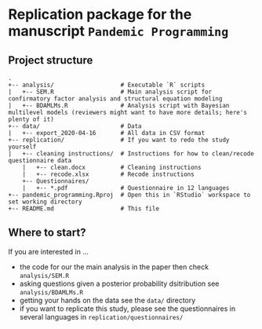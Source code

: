 # Replication package for the manuscript `Pandemic Programming`

## Project structure

```
. 
+-- analysis/                   # Executable `R` scripts
|   +-- SEM.R                   # Main analysis script for confirmatory factor analysis and structural equation modeling
|   +-- BDAMLMs.R               # Analysis script with Bayesian multilevel models (reviewers might want to have more details; here's plenty of it)
+-- data/                       # Data
|   +-- export_2020-04-16       # All data in CSV format
+-- replication/                # If you want to redo the study yourself
|   +-- cleaning instructions/  # Instructions for how to clean/recode questionnaire data
    |   +-- clean.docx          # Cleaning instructions
    |   +-- recode.xlsx         # Recode instructions
    +-- Questionnaires/
    |   +-- *.pdf               # Questionnaire in 12 languages
+-- pandemic_programming.Rproj  # Open this in `RStudio` workspace to set working directory
+-- README.md                   # This file
```

## Where to start?

If you are interested in ...

* the code for our the main analysis in the paper then check `analysis/SEM.R`
* asking questions given a posterior probability dsitribution see `analysis/BDAMLMs.R`
* getting your hands on the data see the `data/` directory
* if you want to replicate this study, please see the questionnaires in several languages in `replication/questionnaires/`
